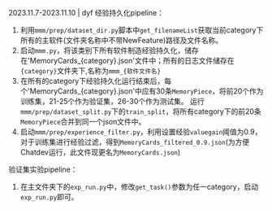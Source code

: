 2023.11.7-2023.11.10 | dyf
经验持久化pipeline：
1. 利用`mmm/prep/dataset_dir.py`脚本中`get_filenameList`获取当前category下所有的主软件(文件夹名称中不带NewFeature)路径及文件名称。
2. 启动`mmm.py`，将该类别下所有软件制造经验持久化，储存在'MemoryCards_{category}.json'文件中；所有的日志文件储存在`{category}`文件夹下,名称为`mmm_{软件文件名}`
3. 在所有的category下经验持久化运行结束后，每个'MemoryCards_{category}.json'中应有30条`MemoryPiece`，将前20个作为训练集，21-25个作为验证集，26-30个作为测试集。
运行`mmm/prep/dataset_split.py`下的`train_split`，将所有category下的前20条`MemoryPiece`合并到同一个json文件中。
4. 启动`mmm/prep/experience_filter.py`，利用设置经验`valuegain`阈值为0.9，对于训练集进行经验过滤，得到`MemoryCards_filtered_0.9.json`(为方便Chatdev运行，此文件现更名为`MemoryCards.json`)

验证集实验pipeline：
1. 在主文件夹下的`exp_run.py`中，修改`get_task()`参数为任一category，启动`exp_run.py`即可。 
